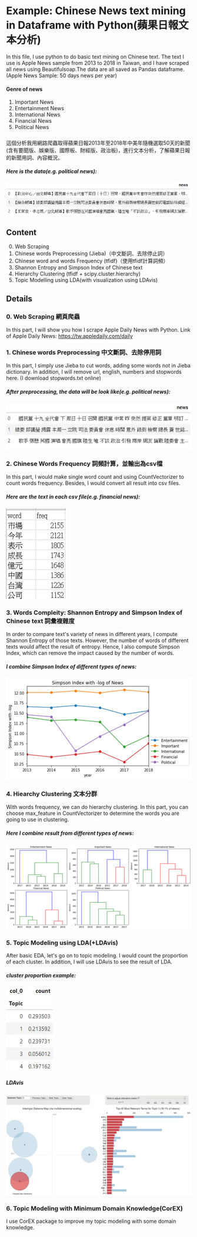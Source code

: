 # Example: Chinese News text mining in Dataframe with Python(蘋果日報文本分析)
In this file, I use python to do basic text mining on Chinese text. The text I use is Apple News sample from 2013 to 2018 in Taiwan, and I have scraped all news using Beautifulsoap.The data are all saved as Pandas dataframe.
(Apple News Sample: 50 days news per year)
#### Genre of news
1. Important News
2. Entertainment News
3. International News
4. Financial News
5. Political News
##### 
這個分析我用網路爬蟲取得蘋果日報2013年至2018年中美年隨機選取50天的新聞(含有要聞版、娛樂版、國際板、財經版、政治板)，進行文本分析，了解蘋果日報的新聞用詞、內容概況。

##### Here is the data(e.g. political news):
![image](original.jpg)

## Content
0. Web Scraping
1. Chinese words Preprocessing (Jieba)（中文斷詞、去除停止詞）
2. Chinese word and words Frequency (tfidf)（使用tfidf計算詞頻）
3. Shannon Entropy and Simpson Index of Chinese text
4. Hierarchy Clustering (tfidf + scipy.cluster.hierarchy)
5. Topic Modelling using LDA(with visualization using LDAvis)

## Details

### 0. Web Scraping 網頁爬蟲
In this part, I will show you how I scrape Apple Daily News with Python.
Link of Apple Daily News: https://tw.appledaily.com/daily


### 1. Chinese words Preprocessing 中文斷詞、去除停用詞
In this part, I simply use Jieba to cut words, adding some words not in Jieba dictionary. In addition, I will remove url, english, numbers and stopwords here.
(I download stopwords.txt online)
##### After preprocessing, the data will be look like(e.g. political news):
![image](cut.jpg)

### 2. Chinese Words Frequency 詞頻計算，並輸出為csv檔
In this part, I would make single word count and using CountVectorizer to count words frequency. Besides, I would convert all result into csv files.
##### Here are the text in each csv file(e.g. financial news):
![image](wordsfq.jpg)

### 3. Words Compleity: Shannon Entropy and Simpson Index of Chinese text 詞彙複雜度
In order to compare text's variety of news in different years, I compute Shannon Entropy of those texts. However, the number of words of different texts would affect the result of entropy. Hence, I also compute Simpson Index, which can remove the impact caused by the number of words. 
##### I combine Simpson Index of different types of news:
![image](simpson_index.png)

### 4. Hiearchy Clustering 文本分群
With words frequency, we can do hierarchy clustering. In this part, you can choose max_feature in CountVectorizer to determine the words you are going to use in clustering. 
##### Here I combine result from different types of news:
![image](hiearchy.png)

### 5. Topic Modeling using LDA(+LDAvis) 
After basic EDA, let's go on to topic modeling. I would count the proportion of each cluster. In addition, I will use LDAvis to see the result of LDA.
##### cluster proportion example:
![image](topic_proportion.jpg)
##### LDAvis
![image](ldavis.jpg)

### 6. Topic Modeling with Minimum Domain Knowledge(CorEX)
I use CorEX package to improve my topic modeling with some domain knowledge. 
